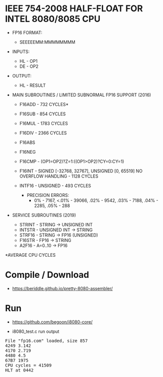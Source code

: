 # IEEE 754-2008 HALF-FLOAT FOR INTEL 8080/8085 CPU

* FP16 FORMAT:
  - SEEEEEMM:MMMMMMMM

* INPUTS:
  - HL - OP1
  - DE - OP2
* OUTPUT:
  - HL - RESULT

* MAIN SUBROUTINES / LIMITED SUBNORMAL FP16 SUPPORT (2016)
  - F16ADD - 732 CYCLES*
  - F16SUB - 854 CYCLES
  - F16MUL - 1783 CYCLES
  - F16DIV - 2366 CYCLES

  - F16ABS
  - F16NEG
  - F16CMP - (OP1=OP2)?Z=1:((OP1>OP2)?CY=0:CY=1) 
  - F16INT - SIGNED [-32768, 32767], UNSIGNED [0, 65519] NO OVERFLOW HANDLING - 1128 CYCLES
  - INTF16 - UNSIGNED - 493 CYCLES
     - PRECISION ERRORS:
       - 0% - 7167, <.01% - 39066, .02% - 9542, .03% - 7188, .04% - 2285, .05% - 288

* SERVICE SUBROUTINES (2019)
  - STRINT - STRING -> UNSIGNED INT
  - INTSTR - UNSIGNED INT -> STRING
  - STRF16 - STRING -> FP16 (UNSIGNED)
  - F16STR - FP16 -> STRING
  - A2F16  - A=0..10 -> FP16

*AVERAGE CPU CYCLES

# Compile / Download
* https://beriddle.github.io/pretty-8080-assembler/

# Run
* https://github.com/begoon/i8080-core/

* i8080_test.c run output

<pre>
File "fp16.com" loaded, size 857
4249 3.142
4170 2.719
4480 4.5
67B7 1975
CPU cycles = 41509
HLT at 0442
</pre>
